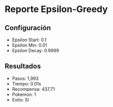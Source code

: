 # Reporte Epsilon-Greedy
## Configuración
- Epsilon Start: 0.1
- Epsilon Min: 0.01
- Epsilon Decay: 0.9999

## Resultados
- Pasos: 1,993
- Tiempo: 0.01s
- Recompensa: 437.71
- Pokemon: 1
- Exito: SI
